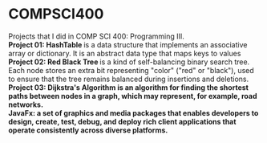 # COMPSCI400

<p> Projects that I did in COMP SCI 400: Programming III. 
  <br>
  <b> Project 01: HashTable </b> is a data structure that implements an associative array or dictionary. It is an abstract data type that maps keys to values
  <br>
  <b> Project 02: Red Black Tree </b> is a kind of self-balancing binary search tree. Each node stores an extra bit representing "color" ("red" or "black"), used to ensure that the tree remains balanced during insertions and deletions.
  <br> 
  <b> Project 03: Dijkstra's Algorithm <b> is an algorithm for finding the shortest paths between nodes in a graph, which may represent, for example, road networks.
  <br>
  <b> JavaFx: </b> a set of graphics and media packages that enables developers to design, create, test, debug, and deploy rich client applications that operate consistently across diverse platforms.
</p>
